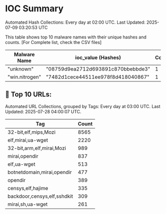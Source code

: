 # IOC Summary

Automated Hash Collections: Every day at 02:00 UTC. Last Updated: 2025-07-09 03:20:53 UTC

This table shows top 10 malware names with their unique hashes and counts. [For Complete list, check the CSV files]

| Malware Name | ioc_value (Hashes) | Count |
|--------------|--------------------|-------|
|  "unknown" |  "08759d9ea2712d693891c870bbebbde3" | 1 |
|  "win.nitrogen" |  "7482d1cece44511ee978f8d418040867" | 1 |







































<!-- url_summary_start -->
## 🔗 Top 10 URLs:

Automated URL Collections, grouped by Tags: Every day at 03:00 UTC. Last Updated: 2025-07-28 04:00:07 UTC.

| Tag | Count |
|-----|-------|
| 32-bit,elf,mips,Mozi | 8565 |
| elf,mirai,ua-wget | 2220 |
| 32-bit,arm,elf,mirai,Mozi | 989 |
| mirai,opendir | 837 |
| elf,ua-wget | 513 |
| botnetdomain,mirai,opendir | 477 |
| opendir | 389 |
| censys,elf,hajime | 335 |
| backdoor,censys,elf,sshdkit | 309 |
| mirai,sh,ua-wget | 261 |
<!-- url_summary_end -->



















